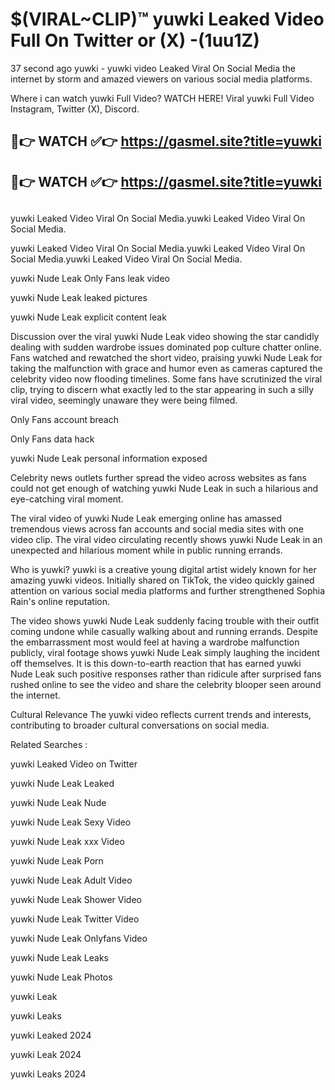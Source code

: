 # $(VIRAL~CLIP)™ yuwki Leaked Video Full On Twitter or (X) -(1uu1Z)
37 second ago yuwki - yuwki video Leaked Viral On Social Media the internet by storm and amazed viewers on various social media platforms.

Where i can watch yuwki Full Video? WATCH HERE! Viral yuwki Full Video Instagram, Twitter (X), Discord.

## 🔴👉 WATCH ✅👉 https://gasmel.site?title=yuwki
## 🔴👉 WATCH ✅👉 https://gasmel.site?title=yuwki
##
yuwki Leaked Video Viral On Social Media.yuwki Leaked Video Viral On Social Media.

yuwki Leaked Video Viral On Social Media.yuwki Leaked Video Viral On Social Media.yuwki Leaked Video Viral On Social Media.

yuwki Nude Leak Only Fans leak video

yuwki Nude Leak leaked pictures

yuwki Nude Leak explicit content leak

Discussion over the viral yuwki Nude Leak video showing the star candidly dealing with sudden wardrobe issues dominated pop culture chatter online. Fans watched and rewatched the short video, praising yuwki Nude Leak for taking the malfunction with grace and humor even as cameras captured the celebrity video now flooding timelines. Some fans have scrutinized the viral clip, trying to discern what exactly led to the star appearing in such a silly viral video, seemingly unaware they were being filmed.


Only Fans account breach

Only Fans data hack

yuwki Nude Leak personal information exposed

Celebrity news outlets further spread the video across websites as fans could not get enough of watching yuwki Nude Leak in such a hilarious and eye-catching viral moment.


The viral video of yuwki Nude Leak emerging online has amassed tremendous views across fan accounts and social media sites with one video clip. The viral video circulating recently shows yuwki Nude Leak in an unexpected and hilarious moment while in public running errands.


Who is yuwki? yuwki is a creative young digital artist widely known for her amazing yuwki videos. Initially shared on TikTok, the video quickly gained attention on various social media platforms and further strengthened Sophia Rain's online reputation.

The video shows yuwki Nude Leak suddenly facing trouble with their outfit coming undone while casually walking about and running errands. Despite the embarrassment most would feel at having a wardrobe malfunction publicly, viral footage shows yuwki Nude Leak simply laughing the incident off themselves. It is this down-to-earth reaction that has earned yuwki Nude Leak such positive responses rather than ridicule after surprised fans rushed online to see the video and share the celebrity blooper seen around the internet.

Cultural Relevance The yuwki video reflects current trends and interests, contributing to broader cultural conversations on social media.

Related Searches :

yuwki Leaked Video on Twitter

yuwki Nude Leak Leaked

yuwki Nude Leak Nude

yuwki Nude Leak Sexy Video

yuwki Nude Leak xxx Video

yuwki Nude Leak Porn

yuwki Nude Leak Adult Video

yuwki Nude Leak Shower Video

yuwki Nude Leak Twitter Video

yuwki Nude Leak Onlyfans Video

yuwki Nude Leak Leaks

yuwki Nude Leak Photos

yuwki Leak

yuwki Leaks

yuwki Leaked 2024

yuwki Leak 2024

yuwki Leaks 2024
